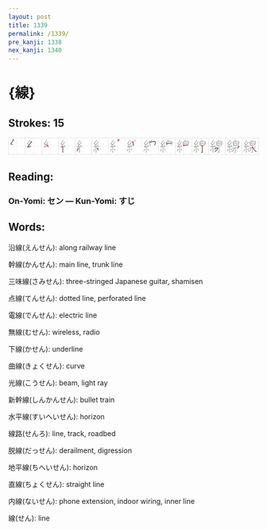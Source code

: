 ```yaml
---
layout: post
title: 1339
permalink: /1339/
pre_kanji: 1338
nex_kanji: 1340
---
```


# {線}

## Strokes: 15

<div class="stroke"><img src="../images/E7B79A.png" /></div>

## Reading:

### On-Yomi: セン &mdash; Kun-Yomi: すじ

## Words:

沿線(えんせん): along railway line

幹線(かんせん): main line, trunk line

三味線(さみせん): three-stringed Japanese guitar, shamisen

点線(てんせん): dotted line, perforated line

電線(でんせん): electric line

無線(むせん): wireless, radio

下線(かせん): underline

曲線(きょくせん): curve

光線(こうせん): beam, light ray

新幹線(しんかんせん): bullet train

水平線(すいへいせん): horizon

線路(せんろ): line, track, roadbed

脱線(だっせん): derailment, digression

地平線(ちへいせん): horizon

直線(ちょくせん): straight line

内線(ないせん): phone extension, indoor wiring, inner line

線(せん): line
